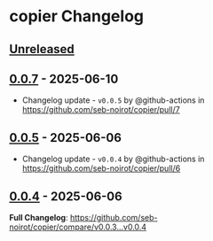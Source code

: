 <!-- Keep a Changelog guide -> https://keepachangelog.com -->

# copier Changelog

## [Unreleased]

## [0.0.7] - 2025-06-10

- Changelog update - `v0.0.5` by @github-actions in https://github.com/seb-noirot/copier/pull/7

## [0.0.5] - 2025-06-06

- Changelog update - `v0.0.4` by @github-actions in https://github.com/seb-noirot/copier/pull/6

## [0.0.4] - 2025-06-06

**Full Changelog**: https://github.com/seb-noirot/copier/compare/v0.0.3...v0.0.4

[Unreleased]: https://github.com/seb-noirot/copier/compare/v0.0.7...HEAD
[0.0.7]: https://github.com/seb-noirot/copier/compare/v0.0.5...v0.0.7
[0.0.5]: https://github.com/seb-noirot/copier/compare/v0.0.4...v0.0.5
[0.0.4]: https://github.com/seb-noirot/copier/commits/v0.0.4
